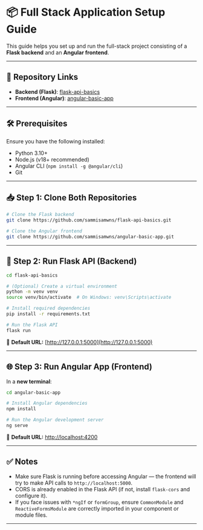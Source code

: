 # 📦 Full Stack Application Setup Guide

This guide helps you set up and run the full-stack project consisting of a **Flask backend** and an **Angular frontend**.

---

## 📁 Repository Links

* **Backend (Flask)**: [flask-api-basics](https://github.com/sammisamwns/flask-api-basics)
* **Frontend (Angular)**: [angular-basic-app](https://github.com/sammisamwns/angular-basic-app)

---

## 🛠️ Prerequisites

Ensure you have the following installed:

* Python 3.10+
* Node.js (v18+ recommended)
* Angular CLI (`npm install -g @angular/cli`)
* Git

---

## 📥 Step 1: Clone Both Repositories

```bash
# Clone the Flask backend
git clone https://github.com/sammisamwns/flask-api-basics.git

# Clone the Angular frontend
git clone https://github.com/sammisamwns/angular-basic-app.git
```

---

## 🚀 Step 2: Run Flask API (Backend)

```bash
cd flask-api-basics

# (Optional) Create a virtual environment
python -m venv venv
source venv/bin/activate  # On Windows: venv\Scripts\activate

# Install required dependencies
pip install -r requirements.txt

# Run the Flask API
flask run
```

📌 **Default URL:** [http://127.0.0.1:5000](http://127.0.0.1:5000)

---

## 🌐 Step 3: Run Angular App (Frontend)

In a **new terminal**:

```bash
cd angular-basic-app

# Install Angular dependencies
npm install

# Run the Angular development server
ng serve
```

📌 **Default URL:** [http://localhost:4200](http://localhost:4200)

---

## ✅ Notes

* Make sure Flask is running before accessing Angular — the frontend will try to make API calls to `http://localhost:5000`.
* CORS is already enabled in the Flask API (if not, install `flask-cors` and configure it).
* If you face issues with `*ngIf` or `formGroup`, ensure `CommonModule` and `ReactiveFormsModule` are correctly imported in your component or module files.

---